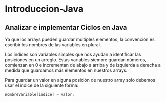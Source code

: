 # Introduccion-Java

## Analizar e implementar Ciclos en Java

Ya que los arrays pueden guardar multiples elementos, la convención es escribir los nombres de las variables en plural.

Los índices son variables simples que nos ayudan a identificar las posiciones en un arreglo. Estas variables siempre guardan números, comienzan en 0 e incrementan de abajo a arriba y de izquierda a derecha a medida que guardamos más elementos en nuestros arrays.

Para guardar un valor en alguna posición de nuestro array solo debemos usar el índice de la siguiente forma:
```java
nombreVariable[indice] = valor;
```
